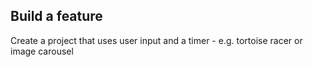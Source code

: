 ## Build a feature

Create a project that uses user input and a timer - e.g. tortoise racer or image carousel
